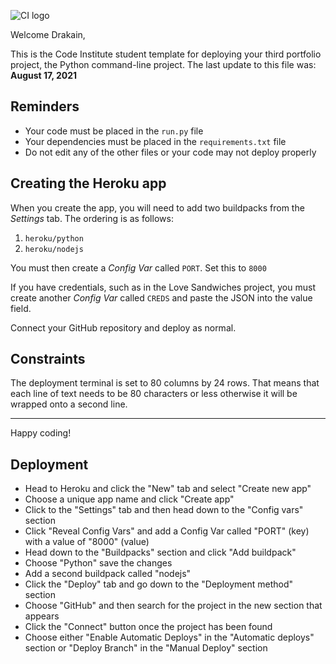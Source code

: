 ![CI logo](https://codeinstitute.s3.amazonaws.com/fullstack/ci_logo_small.png)

Welcome Drakain,

This is the Code Institute student template for deploying your third portfolio project, the Python command-line project. The last update to this file was: **August 17, 2021**

## Reminders

* Your code must be placed in the `run.py` file
* Your dependencies must be placed in the `requirements.txt` file
* Do not edit any of the other files or your code may not deploy properly

## Creating the Heroku app

When you create the app, you will need to add two buildpacks from the _Settings_ tab. The ordering is as follows:

1. `heroku/python`
2. `heroku/nodejs`

You must then create a _Config Var_ called `PORT`. Set this to `8000`

If you have credentials, such as in the Love Sandwiches project, you must create another _Config Var_ called `CREDS` and paste the JSON into the value field.

Connect your GitHub repository and deploy as normal.

## Constraints

The deployment terminal is set to 80 columns by 24 rows. That means that each line of text needs to be 80 characters or less otherwise it will be wrapped onto a second line.

-----
Happy coding!



## Deployment
  * Head to Heroku and click the "New" tab and select "Create new app"
  * Choose a unique app name and click "Create app"
  * Click to the "Settings" tab and then head down to the "Config vars" section
  * Click "Reveal Config Vars" and add a Config Var called "PORT" (key) with a value of "8000" (value)
  * Head down to the "Buildpacks" section and click "Add buildpack"
  * Choose "Python" save the changes
  * Add a second buildpack called "nodejs"
  * Click the "Deploy" tab and go down to the "Deployment method" section
  * Choose "GitHub" and then search for the project in the new section that appears
  * Click the "Connect" button once the project has been found
  * Choose either "Enable Automatic Deploys" in the "Automatic deploys" section or "Deploy Branch" in the "Manual Deploy" section